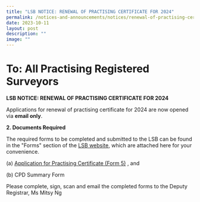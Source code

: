 ```yaml
---
title: "LSB NOTICE: RENEWAL OF PRACTISING CERTIFICATE FOR 2024"
permalink: /notices-and-announcements/notices/renewal-of-practising-certificate-2024/
date: 2023-10-11
layout: post
description: ""
image: ""
---
```

# To: All Practising Registered Surveyors

**LSB NOTICE: RENEWAL OF PRACTISING CERTIFICATE FOR 2024**

Applications for renewal of practising certificate for 2024 are now opened via **email only**.

**2. Documents Required**

The required forms to be completed and submitted to the LSB can be found in the "Forms" section of the [LSB website](https://lsb.mlaw.gov.sg), which are attached here for your convenience.

(a) [Application for Practising Certificate (Form 5)](/files/LSBForm5-Application-for-Practising-Certificate.doc) ,  and <br>

(b) CPD Summary Form

Please complete, sign, scan and email the completed forms to the Deputy Registrar, Ms Mitsy Ng